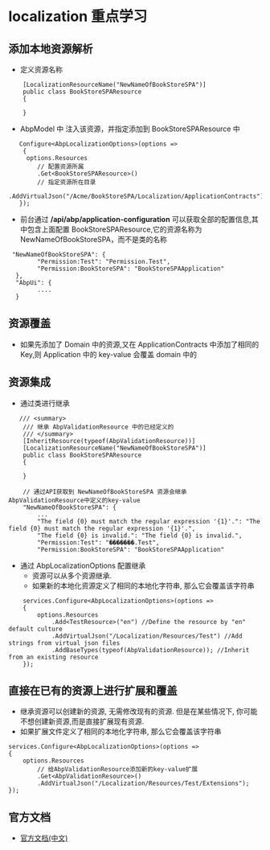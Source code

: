 # localization 重点学习

## 添加本地资源解析

- 定义资源名称

```
    [LocalizationResourceName("NewNameOfBookStoreSPA")]
    public class BookStoreSPAResource
    {

    }
```

- AbpModel 中 注入该资源，并指定添加到 BookStoreSPAResource 中

```
   Configure<AbpLocalizationOptions>(options =>
    {
     options.Resources
        // 配置资源所属
        .Get<BookStoreSPAResource>()
        // 指定资源所在目录
        .AddVirtualJson("/Acme/BookStoreSPA/Localization/ApplicationContracts");
   });
```

- 前台通过 **/api/abp/application-configuration** 可以获取全部的配置信息,其中包含上面配置 BookStoreSPAResource,它的资源名称为 NewNameOfBookStoreSPA，而不是类的名称

```
 "NewNameOfBookStoreSPA": {
        "Permission:Test": "Permission.Test",
        "Permission:BookStoreSPA": "BookStoreSPAApplication"
  },
  "AbpUi": {
        ....
  }
```

## 资源覆盖

- 如果先添加了 Domain 中的资源,又在 ApplicationContracts 中添加了相同的 Key,则 Application 中的 key-value 会覆盖 domain 中的

## 资源集成

- 通过类进行继承

```
   /// <summary>
    /// 继承 AbpValidationResource 中的已经定义的
    /// </summary>
    [InheritResource(typeof(AbpValidationResource))]
    [LocalizationResourceName("NewNameOfBookStoreSPA")]
    public class BookStoreSPAResource
    {

    }

    // 通过API获取到 NewNameOfBookStoreSPA 资源会继承AbpValidationResource中定义的key-value
    "NewNameOfBookStoreSPA": {
        ...
        "The field {0} must match the regular expression '{1}'.": "The field {0} must match the regular expression '{1}'.",
        "The field {0} is invalid.": "The field {0} is invalid.",
        "Permission:Test": "�������.Test",
        "Permission:BookStoreSPA": "BookStoreSPAApplication"

```

- 通过 AbpLocalizationOptions 配置继承
  - 资源可以从多个资源继承.
  - 如果新的本地化资源定义了相同的本地化字符串, 那么它会覆盖该字符串

```
    services.Configure<AbpLocalizationOptions>(options =>
    {
        options.Resources
            .Add<TestResource>("en") //Define the resource by "en" default culture
            .AddVirtualJson("/Localization/Resources/Test") //Add strings from virtual json files
            .AddBaseTypes(typeof(AbpValidationResource)); //Inherit from an existing resource
    });

```

## 直接在已有的资源上进行扩展和覆盖

- 继承资源可以创建新的资源, 无需修改现有的资源. 但是在某些情况下, 你可能不想创建新资源,而是直接扩展现有资源.
- 如果扩展文件定义了相同的本地化字符串, 那么它会覆盖该字符串

```
services.Configure<AbpLocalizationOptions>(options =>
{
    options.Resources
        // 给AbpValidationResource添加新的key-value扩展
        .Get<AbpValidationResource>()
        .AddVirtualJson("/Localization/Resources/Test/Extensions");
});

```

## 官方文档

- [官方文档(中文)](https://cn.abp.io/documents/abp/latest/Localization)
